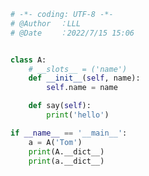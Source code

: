 
<BlogInfo title="5.影响属性处理方式的特殊属性" author="白日梦想猿" pv=0 read_times=0 pre_cost_time=0分17秒 category="动态属性和特性" tag_list="['动态属性和特性']" create_time="2022.07.15 15:06:22" update_time="2022.07.15 16:38:41" />

```python
# -*- coding: UTF-8 -*-                            
# @Author  ：LLL                         
# @Date    ：2022/7/15 15:06  


class A:
    # __slots__ = ('name')
    def __init__(self, name):
        self.name = name

    def say(self):
        print('hello')

if __name__ == '__main__':
    a = A('Tom')
    print(A.__dict__)
    print(a.__dict__)

```
